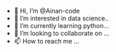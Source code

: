- 👋 Hi, I’m @Ainan-code
- 👀 I’m interested in data science..
- 🌱 I’m currently learning python...
- 💞️ I’m looking to collaborate on ...
- 📫 How to reach me ...

<!---
Ainan-code/Ainan-code is a ✨ special ✨ repository because its `README.md` (this file) appears on your GitHub profile.
You can click the Preview link to take a look at your changes.
--->
